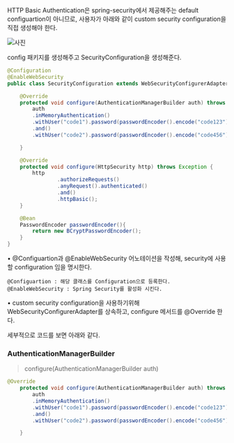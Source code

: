 HTTP Basic Authentication은 spring-security에서 제공해주는 default configuartion이 아니므로, 사용자가 아래와 같이 custom security configuration을 직접 생성해야 한다.

![사진](https://velog.velcdn.com/images%2Fcode12%2Fpost%2F4d813bd2-96f3-4677-9ba9-9535bfbb9c13%2F%E1%84%89%E1%85%B3%E1%84%8F%E1%85%B3%E1%84%85%E1%85%B5%E1%86%AB%E1%84%89%E1%85%A3%E1%86%BA%202021-10-01%20%E1%84%8B%E1%85%A9%E1%84%92%E1%85%AE%202.11.21.png)

config 패키지를 생성해주고 SecurityConfiguration을 생성해준다.
```java
@Configuration
@EnableWebSecurity
public class SecurityConfiguration extends WebSecurityConfigurerAdapter {

    @Override
    protected void configure(AuthenticationManagerBuilder auth) throws Exception {
        auth
		.inMemoryAuthentication()
		.withUser("code1").password(passwordEncoder().encode("code123")).roles("ADMIN")
		.and()
        .withUser("code2").password(passwordEncoder().encode("code456")).roles("USER");

    }

    @Override
    protected void configure(HttpSecurity http) throws Exception {
        http
                .authorizeRequests()
                .anyRequest().authenticated()
                .and()
                .httpBasic();
    }

    @Bean
    PasswordEncoder passwordEncoder(){
        return new BCryptPasswordEncoder();
    }
}
```

• @Configuartion과 @EnableWebSecurity 어노테이션을 작성해, security에 사용할 configuration 임을 명시한다.

```null
@Configuartion : 해당 클래스를 Configuration으로 등록한다.
@EnableWebSecurity : Spring Security를 활성화 시킨다.
```

• custom security configuration을 사용하기위해 WebSecurityConfigurerAdapter를 상속하고, configure 메서드를 @Override 한다.

세부적으로 코드를 보면 아래와 같다.

### AuthenticationManagerBuilder

> configure(AuthenticationManagerBuilder auth)

```java
@Override
    protected void configure(AuthenticationManagerBuilder auth) throws Exception {
        auth
        .inMemoryAuthentication()
		.withUser("code1").password(passwordEncoder().encode("code123")).roles("ADMIN")
        .and()
        .withUser("code2").password(passwordEncoder().encode("code456")).roles("USER");

    }
```
